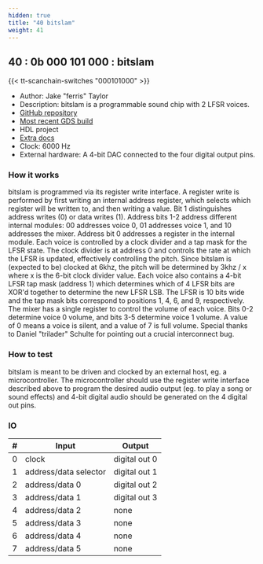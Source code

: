 ```yaml
---
hidden: true
title: "40 bitslam"
weight: 41
---
```


## 40 : 0b 000 101 000 : bitslam

{{< tt-scanchain-switches "000101000" >}}

* Author: Jake "ferris" Taylor
* Description: bitslam is a programmable sound chip with 2 LFSR voices.
* [GitHub repository](https://github.com/yupferris/bitslam)
* [Most recent GDS build](https://github.com/yupferris/bitslam/actions/runs/3457367260)
* HDL project
* [Extra docs]()
* Clock: 6000 Hz
* External hardware: A 4-bit DAC connected to the four digital output pins.



### How it works

bitslam is programmed via its register write interface. A register write is performed by first writing an internal address register, which selects which register will be written to, and then writing a value. Bit 1 distinguishes address writes (0) or data writes (1). Address bits 1-2 address different internal modules: 00 addresses voice 0, 01 addresses voice 1, and 10 addresses the mixer. Address bit 0 addresses a register in the internal module. Each voice is controlled by a clock divider and a tap mask for the LFSR state. The clock divider is at address 0 and controls the rate at which the LFSR is updated, effectively controlling the pitch. Since bitslam is (expected to be) clocked at 6khz, the pitch will be determined by 3khz / x where x is the 6-bit clock divider value. Each voice also contains a 4-bit LFSR tap mask (address 1) which determines which of 4 LFSR bits are XOR'd together to determine the new LFSR LSB. The LFSR is 10 bits wide and the tap mask bits correspond to positions 1, 4, 6, and 9, respectively. The mixer has a single register to control the volume of each voice. Bits 0-2 determine voice 0 volume, and bits 3-5 determine voice 1 volume. A value of 0 means a voice is silent, and a value of 7 is full volume. Special thanks to Daniel "trilader" Schulte for pointing out a crucial interconnect bug.

### How to test

bitslam is meant to be driven and clocked by an external host, eg. a microcontroller. The microcontroller should use the register write interface described above to program the desired audio output (eg. to play a song or sound effects) and 4-bit digital audio should be generated on the 4 digital out pins.

### IO

| # | Input        | Output       |
|---|--------------|--------------|
| 0 | clock  | digital out 0 |
| 1 | address/data selector  | digital out 1 |
| 2 | address/data 0  | digital out 2 |
| 3 | address/data 1  | digital out 3 |
| 4 | address/data 2  | none |
| 5 | address/data 3  | none |
| 6 | address/data 4  | none |
| 7 | address/data 5  | none |
